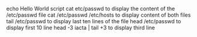 echo Hello World script
cat etc/passwd to display the content of the /etc/passwd file
cat /etc/passwd /etc/hosts to display content of both files
tail /etc/passwd to display last ten lines of the file
head /etc/passwd to display first 10 line
head -3 iacta | tail +3 to display third line
